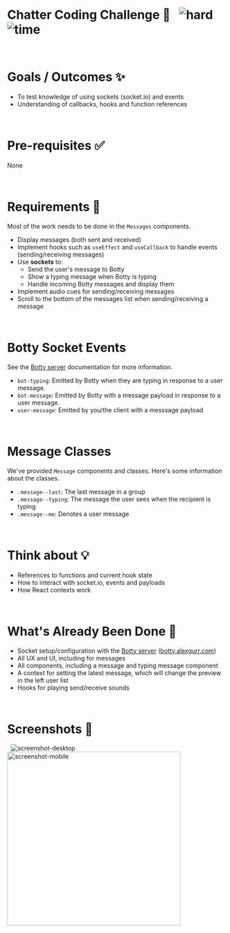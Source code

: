 # Chatter Coding Challenge 🤖 &nbsp; ![hard](https://img.shields.io/badge/-Hard-red) ![time](https://img.shields.io/badge/%E2%8F%B0-60m-blue)

&nbsp;
# Goals / Outcomes ✨
- To test knowledge of using sockets (socket.io) and events
- Understanding of callbacks, hooks and function references

&nbsp;
# Pre-requisites ✅
None

&nbsp;
# Requirements 📖
Most of the work needs to be done in the `Messages` components.

- Display messages (both sent and received)
- Implement hooks such as `useEffect` and `useCallback` to handle events (sending/receiving messages)
- Use **sockets** to:
  - Send the user's message to Botty
  - Show a typing message when Botty is typing
  - Handle incoming Botty messages and display them
- Implement audio cues for sending/receiving messages
- Scroll to the bottom of the messages list when sending/receiving a message

&nbsp;
# Botty Socket Events
See the [Botty server](https://github.com/alexgurr/botty) documentation for more information.
- `bot-typing`: Emitted by Botty when they are typing in response to a user message.
- `bot-message`: Emitted by Botty with a message payload in response to a user message.
- `user-message`: Emitted by you/the client with a messsage payload

&nbsp;
# Message Classes
We've provided `Message` components and classes. Here's some information about the classes.
- `.message--last`: The last message in a group
- `.message--typing`: The message the user sees when the recipient is typing
- `.message--me`: Denotes a user message

&nbsp;
# Think about 💡
- References to functions and current hook state
- How to interact with socket.io, events and payloads
- How React contexts work

&nbsp;
# What's Already Been Done 🏁
- Socket setup/configuration with the [Botty server](https://github.com/alexgurr/botty) ([botty.alexgurr.com](https://botty.alexgurr.com))
- All UX and UI, including for messages
- All components, including a message and typing message component
- A context for setting the latest message, which will change the preview in the left user list
- Hooks for playing send/receive sounds

&nbsp;
# Screenshots 🌄
&nbsp;
![screenshot-desktop](https://puu.sh/Hp0C2/cb14e843de.png)
<img alt="screenshot-mobile" width=400 src="https://puu.sh/HoYEw/9b760f91f7.png" />
